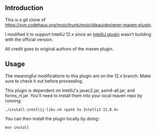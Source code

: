 Introduction
-----------

This is a git clone of https://svn.codehaus.org/mojo/trunk/mojo/ideauidesigner-maven-plugin.

I modified it to support IntelliJ 12.x since an [IntelliJ plugin] wasn't building with the official version.

All credit goes to original authors of the maven plugin.

[IntelliJ plugin]: https://github.com/gshakhn/sonar-intellij-plugin

Usage
-----

The meaningful modifications to this plugin are on the 12.x branch. Make sure to check it out before proceeding.

This plugin is dependent on IntelliJ's javac2.jar, asm4-all.jar, and forms_rt.jar. You'll need to install them into your local maven repo by running:

    ./install-intellij-libs.sh <path to IntelliJ 12.0.4>

You can then install the plugin locally by doing:

    mvn install
